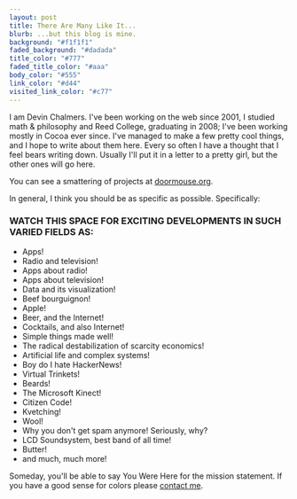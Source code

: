 ```yaml
---
layout: post
title: There Are Many Like It...
blurb: ...but this blog is mine.
background: "#f1f1f1"
faded_background: "#dadada"
title_color: "#777"
faded_title_color: "#aaa"
body_color: "#555"
link_color: "#d44"
visited_link_color: "#c77"
---
```


I am Devin Chalmers. I've been working on the web since 2001, I studied math &amp; philosophy and Reed College, graduating in 2008; I've been working mostly in Cocoa ever since. I've managed to make a few pretty cool things, and I hope to write about them here. Every so often I have a thought that I feel bears writing down. Usually I'll put it in a letter to a pretty girl, but the other ones will go here.

You can see a smattering of projects at [doormouse.org](http://doormouse.org/).

In general, I think you should be as specific as possible. Specifically:

### WATCH THIS SPACE FOR EXCITING DEVELOPMENTS IN SUCH VARIED FIELDS AS:

- Apps!
- Radio and television!
- Apps about radio!
- Apps about television!
- Data and its visualization!
- Beef bourguignon!
- Apple!
- Beer, and the Internet!
- Cocktails, and also Internet!
- Simple things made well!
- The radical destabilization of scarcity economics!
- Artificial life and complex systems!
- Boy do I hate HackerNews!
- Virtual Trinkets!
- Beards!
- The Microsoft Kinect!
- Citizen Code!
- Kvetching!
- Wool!
- Why you don't get spam anymore! Seriously, why?
- LCD Soundsystem, best band of all time!
- Butter!
- and much, much more!

Someday, you'll be able to say You Were Here for the mission statement. If you have a good sense for colors please [contact me](/about.html).
